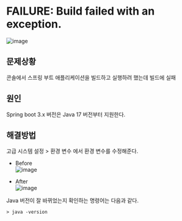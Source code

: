 # FAILURE: Build failed with an exception.
![image](https://github.com/GYUNGAEEEE/Troubleshooting/assets/158580466/b164354d-0593-4714-b438-91b76c15fcef)

## 문제상황
콘솔에서 스프링 부트 애플리케이션을 빌드하고 실행하려 했는데 빌드에 실패

## 원인
Spring boot 3.x 버전은 Java 17 버전부터 지원한다.

## 해결방법
고급 시스템 설정 > 환경 변수 에서 환경 변수를 수정해준다. 
- Before   
![image](https://github.com/GYUNGAEEEE/Troubleshooting/assets/158580466/4c836d23-9cf0-4419-b7e4-b53f0940c935)

- After   
![image](https://github.com/GYUNGAEEEE/Troubleshooting/assets/158580466/2dac37fe-403c-4980-8d44-1ff73b77d577)

Java 버전이 잘 바뀌었는지 확인하는 명령어는 다음과 같다.
```
> java -version
```
